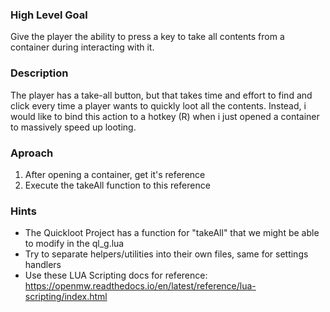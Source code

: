 ### High Level Goal

Give the player the ability to press a key to take all contents from a container during interacting with it.

### Description

The player has a take-all button, but that takes time and effort to find and click every time a player wants to quickly loot all the contents. Instead, i would like to bind this action to a hotkey (R) when i just opened a container to massively speed up looting.

### Aproach

1. After opening a container, get it's reference
2. Execute the takeAll function to this reference

### Hints

-   The Quickloot Project has a function for "takeAll" that we might be able to modify in the ql_g.lua
-   Try to separate helpers/utilities into their own files, same for settings handlers
-   Use these LUA Scripting docs for reference: https://openmw.readthedocs.io/en/latest/reference/lua-scripting/index.html
